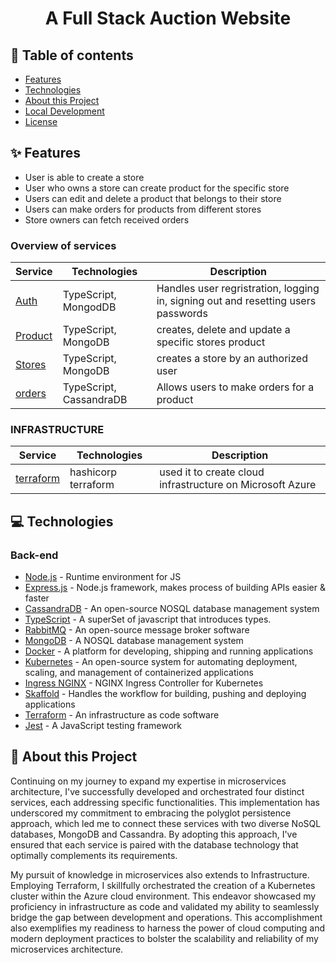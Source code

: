 <h1 align="center">A Full Stack Auction Website</h1>


## 📝 Table of contents

- [Features](#-features)
- [Technologies](#-technologies)
- [About this Project](#-about-this-project)
- [Local Development](#-local-development)
- [License](#-license)

## ✨ Features

- User is able to create a store 
- User who owns a store can create product for the specific store
- Users can edit and delete a product that belongs to their store
- Users can make orders for products from different stores
- Store owners can fetch received orders




### Overview of services

| Service                             | Technologies               | Description             |
| ----------------------------------- | -------------------------- | ----------------------- |
| [Auth](./store-auth)         | TypeScript, MongodDB          | Handles user regristration, logging in, signing out and resetting users passwords  |
| [Product](./Product)        |  TypeScript, MongoDB           | creates, delete and update a specific stores product   |
|   [Stores](./Store)      |  TypeScript, MongoDB               | creates a store by an authorized user |
|  [orders](./orders)    | TypeScript, CassandraDB          |  Allows users to make orders for a product   |

### INFRASTRUCTURE 
| Service                             | Technologies               | Description             |
| ----------------------------------- | -------------------------- | ----------------------- |
|[terraform](./terraform)    | hashicorp terraform          |   used it to create cloud infrastructure on Microsoft Azure   |







## 💻 Technologies

### Back-end
- [Node.js](https://nodejs.org/en/) - Runtime environment for JS
- [Express.js](https://expressjs.com/) - Node.js framework, makes process of building APIs easier & faster
- [CassandraDB](https://cassandra.apache.org/) -  An open-source NOSQL database management system
- [TypeScript]() - A superSet of javascript  that introduces types.
- [RabbitMQ](https://rabbitmq.com) -  An open-source message broker software
- [MongoDB](https://mongodb.com) - A NOSQL database management system
- [Docker](https://www.docker.com/) - A platform for developing, shipping and running applications
- [Kubernetes](https://kubernetes.io/) -  An open-source system for automating deployment, scaling, and management of containerized applications
- [Ingress NGINX](https://kubernetes.github.io/ingress-nginx/) - NGINX Ingress Controller for Kubernetes
- [Skaffold](https://skaffold.dev/) - Handles the workflow for building, pushing and deploying applications
- [Terraform](https://www.terraform.io) - An infrastructure as code software 
- [Jest](https://jestjs.io/) - A JavaScript testing framework




## 📙 About this Project

Continuing on my journey to expand my expertise in microservices architecture, I've successfully developed and orchestrated four distinct services, each addressing specific functionalities. This implementation has underscored my commitment to embracing the polyglot persistence approach, which led me to connect these services with two diverse NoSQL databases, MongoDB and Cassandra. By adopting this approach, I've ensured that each service is paired with the database technology that optimally complements its requirements.

My pursuit of knowledge in microservices also extends to Infrastructure. Employing Terraform, I skillfully orchestrated the creation of a Kubernetes cluster within the Azure cloud environment. This endeavor showcased my proficiency in infrastructure as code and validated my ability to seamlessly bridge the gap between development and operations. This accomplishment also exemplifies my readiness to harness the power of cloud computing and modern deployment practices to bolster the scalability and reliability of my microservices architecture.